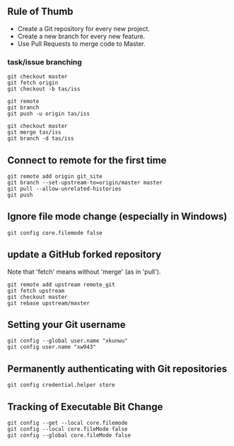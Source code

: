 ## Rule of Thumb
-   Create a Git repository for every new project.
-   Create a new branch for every new feature.
-   Use Pull Requests to merge code to Master.

### task/issue branching
```
git checkout master
git fetch origin
git checkout -b tas/iss

git remote
git branch
git push -u origin tas/iss

git checkout master
git merge tas/iss
git branch -d tas/iss
```

## Connect to remote for the first time
```
git remote add origin git_site
git branch --set-upstream-to=origin/master master
git pull --allow-unrelated-histories
git push
```

## Ignore file mode change (especially in Windows)
```
git config core.filemode false
```


## update a GitHub forked repository
Note that 'fetch' means without 'merge' (as in 'pull').
```
git remote add upstream remote_git
git fetch upstream
git checkout master
git rebase upstream/master
```


## Setting your Git username
```
git config --global user.name "xkunwu"
git config user.name "xw943"
```

## Permanently authenticating with Git repositories
```
git config credential.helper store
```

## Tracking of Executable Bit Change
```
git config --get --local core.filemode
git config --local core.fileMode false
git config --global core.fileMode false
```
